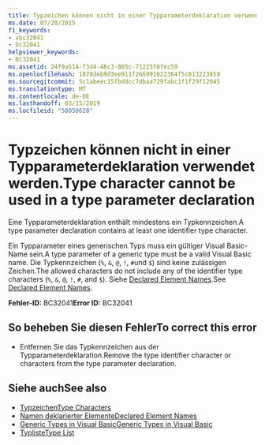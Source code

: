 ```yaml
---
title: Typzeichen können nicht in einer Typparameterdeklaration verwendet werden.
ms.date: 07/20/2015
f1_keywords:
- vbc32041
- bc32041
helpviewer_keywords:
- BC32041
ms.assetid: 24f9a514-f3d4-46c3-805c-71225f6fec59
ms.openlocfilehash: 1878deb9d3ee911f266991622364f5c013223859
ms.sourcegitcommit: 5c1abeec15fbddcc7dbaa729fabc1f1f29f12045
ms.translationtype: MT
ms.contentlocale: de-DE
ms.lasthandoff: 03/15/2019
ms.locfileid: "58050628"
---
```

# <a name="type-character-cannot-be-used-in-a-type-parameter-declaration"></a><span data-ttu-id="3afa6-102">Typzeichen können nicht in einer Typparameterdeklaration verwendet werden.</span><span class="sxs-lookup"><span data-stu-id="3afa6-102">Type character cannot be used in a type parameter declaration</span></span>
<span data-ttu-id="3afa6-103">Eine Typparameterdeklaration enthält mindestens ein Typkennzeichen.</span><span class="sxs-lookup"><span data-stu-id="3afa6-103">A type parameter declaration contains at least one identifier type character.</span></span>  
  
 <span data-ttu-id="3afa6-104">Ein Typparameter eines generischen Typs muss ein gültiger Visual Basic-Name sein.</span><span class="sxs-lookup"><span data-stu-id="3afa6-104">A type parameter of a generic type must be a valid Visual Basic name.</span></span> <span data-ttu-id="3afa6-105">Die Typkennzeichen (`%`, `&`, `@`, `!`, `#`und `$`) sind keine zulässigen Zeichen.</span><span class="sxs-lookup"><span data-stu-id="3afa6-105">The allowed characters do not include any of the identifier type characters (`%`, `&`, `@`, `!`, `#`, and `$`).</span></span> <span data-ttu-id="3afa6-106">Siehe [Declared Element Names](../../visual-basic/programming-guide/language-features/declared-elements/declared-element-names.md).</span><span class="sxs-lookup"><span data-stu-id="3afa6-106">See [Declared Element Names](../../visual-basic/programming-guide/language-features/declared-elements/declared-element-names.md).</span></span>  
  
 <span data-ttu-id="3afa6-107">**Fehler-ID:** BC32041</span><span class="sxs-lookup"><span data-stu-id="3afa6-107">**Error ID:** BC32041</span></span>  
  
## <a name="to-correct-this-error"></a><span data-ttu-id="3afa6-108">So beheben Sie diesen Fehler</span><span class="sxs-lookup"><span data-stu-id="3afa6-108">To correct this error</span></span>  
  
-   <span data-ttu-id="3afa6-109">Entfernen Sie das Typkennzeichen aus der Typparameterdeklaration.</span><span class="sxs-lookup"><span data-stu-id="3afa6-109">Remove the type identifier character or characters from the type parameter declaration.</span></span>  
  
## <a name="see-also"></a><span data-ttu-id="3afa6-110">Siehe auch</span><span class="sxs-lookup"><span data-stu-id="3afa6-110">See also</span></span>

- [<span data-ttu-id="3afa6-111">Typzeichen</span><span class="sxs-lookup"><span data-stu-id="3afa6-111">Type Characters</span></span>](../../visual-basic/programming-guide/language-features/data-types/type-characters.md)
- [<span data-ttu-id="3afa6-112">Namen deklarierter Elemente</span><span class="sxs-lookup"><span data-stu-id="3afa6-112">Declared Element Names</span></span>](../../visual-basic/programming-guide/language-features/declared-elements/declared-element-names.md)
- [<span data-ttu-id="3afa6-113">Generic Types in Visual Basic</span><span class="sxs-lookup"><span data-stu-id="3afa6-113">Generic Types in Visual Basic</span></span>](../../visual-basic/programming-guide/language-features/data-types/generic-types.md)
- [<span data-ttu-id="3afa6-114">Typliste</span><span class="sxs-lookup"><span data-stu-id="3afa6-114">Type List</span></span>](../../visual-basic/language-reference/statements/type-list.md)
